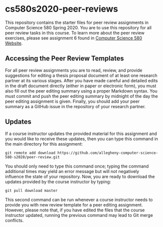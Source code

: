 # cs580s2020-peer-reviews

This repository contains the starter files for peer review assignments in
Computer Science 580 Spring 2020. You are to use this repository for all
peer review tasks in this course.  To learn more about the peer review exercises, please
see assignment 6 found in [Computer Science 580 Website](https://www.cs.allegheny.edu/sites/jjumadinova/teaching/580/assignments.html).

## Accessing the Peer Review Templates

For all peer review assignments you are to read, review, and provide suggestions
for editing a thesis proposal document  of at least one research partner at its various stages.
After you have made careful and detailed edits in the draft document directly
(either in paper or electronic form), you must also fill out the peer editing summary
using a proper Markdown syntax. You must commit and push the peer editing
summary by midnight of the day the peer editing assignment
is given. Finally, you should add your peer summary as a GitHub issue in the
repository of your research partner.

## Updates

If a course instructor updates the provided material for this assignment and
you would like to receive these updates, then you can type this command in the
main directory for this assignment:

```
git remote add download https://github.com/allegheny-computer-science-580-s2020/peer-review.git
```

You should only need to type this command once; typing the command additional
times may yield an error message but will not negatively influence the state of
your repository. Now, you are ready to download the updates provided by the
course instructor by typing:

```
git pull download master
```

This second command can be run whenever a course instructor needs to provide you
with new review template for a peer editing assignment. However, please note that, if you have
edited the files that the course instructor updated, running the previous
command may lead to Git merge conflicts.
